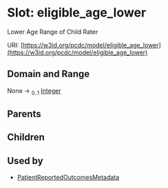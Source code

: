 
# Slot: eligible_age_lower


Lower Age Range of Child Rater

URI: [https://w3id.org/pcdc/model/eligible_age_lower](https://w3id.org/pcdc/model/eligible_age_lower)


## Domain and Range

None &#8594;  <sub>0..1</sub> [Integer](types/Integer.md)

## Parents


## Children


## Used by

 * [PatientReportedOutcomesMetadata](PatientReportedOutcomesMetadata.md)
